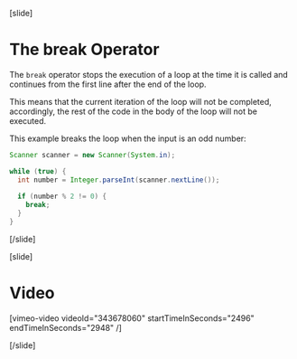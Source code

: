 [slide]
# The break Operator
The `break` operator stops the execution of a loop at the time it is called and continues from the first line after the end of the loop.

This means that the current iteration of the loop will not be completed, accordingly, the rest of the code in the body of the loop will not be executed.

This example breaks the loop when the input is an odd number:
```java
Scanner scanner = new Scanner(System.in);

while (true) {
  int number = Integer.parseInt(scanner.nextLine());
  
  if (number % 2 != 0) {
    break;
  }
}
```
[/slide]

[slide]
# Video

[vimeo-video videoId="343678060" startTimeInSeconds="2496" endTimeInSeconds="2948" /]

[/slide]